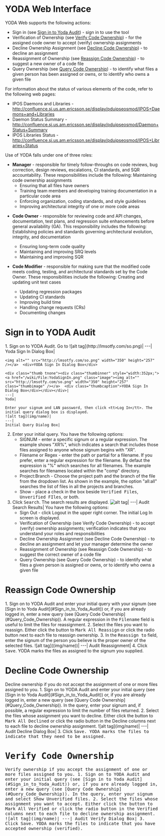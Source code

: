 
YODA Web Interface
==================

YODA Web supports the following actions: 
* Sign in (see [Sign in to Yoda Audit](#Sign_in_to_Yoda_Audit)) - sign in to use the tool
* Verification of Ownership (see [Verify Code Ownership](#Verify_Code_Ownership)) - for the assigned code owner to accept (verify) ownership assignments
* Decline Ownership Assignment (see [Decline Code Ownership](#Decline_Code_Ownership)) - to decline an assignment
* Reassignment of Ownership (see [Reassign Code Ownership](#Reassign_Code_Ownership)) - to suggest a new owner of a code file
* Query Ownership (see [Query Code Ownership](#Query_Code_Ownership)) - to identify what files a given person has been assigned or owns, or to identify who owns a given file

For information about the status of various elements of the code, refer to the following web pages: 
* IPOS Daemons and Libraries - <http://confluence.sj.us.am.ericsson.se/display/pduipseosmod/IPOS+Daemons+and+Libraries>
* Daemon Status Summary - <http://confluence.sj.us.am.ericsson.se/display/pduipseosmod/Daemon+Status+Summary>
* IPOS Libraries Status - <http://confluence.sj.us.am.ericsson.se/display/pduipseosmod/IPOS+Libraries+Status>

Use of YODA falls under one of three roles: 
* **Manager** - responsible for timely follow-throughs on code reviews, bug correction, design reviews, escalations, CI standards, and SQR accountability. These responsibilities include the following:  Maintaining code ownership assignments
	- Ensuring that all files have owners
	- Training team members and developing training documentation in a particular code area
	- Enforcing organization, coding standards, and style guidelines
	- Improving architectural integrity of one or more code areas

- **Code Owner** - responsible for reviewing code and API changes, documentation, test plans, and regression suite enhancements before general availability (GA). This responsibility includes the following:  Establishing policies and standards governing architectural evolution, integrity, and documentation
	- Ensuring long-term code quality
	- Maintaining and improving SRQ levels
	- Maintaining and improving SQR

- **Code Modifier** - responsible for making sure that the modified code meets coding, testing, and architectural standards set by the Code Owner. These responsibilities include the following:  Creating and updating unit test cases
	- Updating regression packages
	- Updating CI standards
	- Improving build time
	- Handling change requests (CRs)
	- Documenting changes

<h1 id='Sign_in_to_Yoda_Audit'>Sign in to YODA Audit</h1>
1. Sign on to YODA Audit. Go to <https://yoda.sj.us.am.ericsson.se/>
	![alt tag](http://lmsotfy.com/so.png)|
	---|
	Yoda Sign In Dialog Box|
	

	<img alt="" src="http://lmsotfy.com/so.png" width="350" height="257" /></a>  <div>YODA Sign In Dialog Box</div>
	
	<div class="thumb tnone"><div class="thumbinner" style="width:352px;"><a href="/wiki/File:YodaSignIn.png" class="image"><img alt="" src="http://lmsotfy.com/so.png" width="350" height="257" class="thumbimage" /></a>  <div class="thumbcaption">YODA Sign In Dialog Box</div></div></div>|
	---|
	Yoda|
	
	Enter your signum and LAN password, then click <tt>Log In</tt>. The initial query dialog box is displayed.
	![alt tag](img/name)|
	---|
	Initial Query Dialog Box|
2. Enter your initial query. You have the following options:
	* SIGNUM - enter a specific signum or a regular expression. The example shows "XR%", which indicates a search that includes those files assigned to anyone whose signum begins with "XR".
	* Filename or Regex - enter the path or partial for a filename. If you prefer, enter a regular expression for the filename. By defaut the expression is "%" which searches for all filenames. The example searches for filenames located within the "comp" directory.
	* Project:Branch - Choose the project path and the branch of the file from the dropdown list. As shown in the example, the option "all:all" searches the list of files in all the projects and branches.
	* Show - place a check in the box beside <tt>Verified Files</tt>, <tt>Unverified FIles</tt>, or both.
3. Click <tt>Search</tt>. The search results are displayed.
	![alt tag]((img/name))|
	---|
	Audit Search Results|
	You have the following options:
	* Sign Out - click Logout <signum> in the upper right corner. The initial Log In screen is displayed.
	* Verification of Ownership (see Verify Code Ownership) - to accept (verify) ownership assignments; verification indicates that you understand your roles and responsibilities
	* Decline Ownership Assignment (see Decline Code Ownership) - to decline an assignment and let your manager determine the owner
	* Reassignment of Ownership (see Reassign Code Ownership) - to suggest the correct owner of a code file
	* Query Ownership (see Query Code Ownership) - to identify what files a given person is assigned or owns, or to identify who owns a given file
	
<h1 id='Reassign_Code_Ownership'>Reassign Code Ownership</h1>
1. Sign on to YODA Audit and enter your initial query with your signum (see [Sign in to Yoda Audit](#Sign_in_to_Yoda_Audit)) or, if you are already logged in, enter a new query (see [Query Code Ownership](#Query_Code_Ownership)). A regular expression in the <tt>Filename</tt> field is useful to limit the files for reassignment.
2. Select the files you want to reassign. Either click the button to <tt>Mark All Reassign</tt> or click the radio button next to each file to reassign ownership.
3. In the <tt>Reassign to</tt> field, enter the signum of the person you believe is the proper owner of the selected files.
	![alt tag]((img/name))|
	---|
	Audit Reassignment|
4. Click <tt>Save</tt>. YODA marks the files as assigned to the signum you supplied.

<h1 id='Decline_Code_Ownership'>Decline Code Ownership</h1>
Decline ownership if you do not accept the assignment of one or more files assigned to you.
1. Sign on to YODA Audit and enter your initial query (see [Sign in to Yoda Audit](#Sign_in_to_Yoda_Audit)) or, if you are already logged in, enter a new query (see [Query Code Ownership](#Query_Code_Ownership)). In the query, enter your signum and, if possible, a regular expression to limit the number of files returned.
2. Select the files whose assignment you want to decline. Either click the button to <tt>Mark All Declined</tt> or click the radio button in the Decline columns next to each file to decline ownership assignment.
	![alt tag](img/name)|
	---|
	Audit Decline Dialog Box|
3. Click <tt>Save<tt>. YODA marks the files to indicate that they need to be assigned.

<h1 id='Verify_Code_Ownership'>Verify Code Ownership</h1>
Verify ownership if you accept the assignment of one or more files assigned to you.
1. Sign on to YODA Audit and enter your initial query (see [Sign in to Yoda Audit](#Sign_in_to_Yoda_Audit)) or, if you are already logged in, enter a new query (see [Query Code Ownership](#Query_Code_Ownership)). In the query, enter your signum and select <tt>Show Unverified files</tt>.
2. Select the files whose assignment you want to accept. Either click the button to <tt>Mark All Verified</tt> or click the radio button in the Verified columns next to each file to decline ownership assignment.
	![alt tag](img/name)|
	---|
	Audit Verify Dialog Box|
3. Click <tt>Save</tt>. YODA marks the files to indicate that you have accepted ownership (verified).

<h1 id='Query_Code_Ownership>Query Code Ownership<h1>
The instructions in this section assume that you have already logged in as described in [Sign in to Yoda Audit](#Sign_in_to_Yoda_Audit), and you want to look at a new set of files.
1. Change one or more search criteria.
</br>	You have the following options:
		* SIGNUM - enter a specific signum or a regular expression. The example shows "%", which indicates a search that includes those files assigned to anyone.
		* Filename or Regex - enter the path or partial for a filename. If you prefer, enter a regular expression for the filename. The example searches for all filenames located in any "layer2/bridge" subdirectory within the "pkt" directory.
		* Show - place a check in the box beside <tt>Verified Files</tt>, <tt>Unverified Files</tt>, or both.
		![alt tag](img/name)|
		---|
		Query Criteria|
2. Click <tt>Search</tt>.
</br>	The search results are displayed.
		![alt tag](img/name)|
		---|
		Query Results|
		You have the following options:
		* Sign Out - click <tt>Logout <signum></tt> in the upper right corner. The initial <tt>Log In screen</tt> is displayed.
		* Verification of Ownership (see [Verify Code Ownership](#Verify_Code_Ownership)) - to accept (verify) ownership assignments; verification indicates that you understand your roles and responsibilities
		* Decline Ownership Assignment (see [Decline Code Ownership](#Decline_Code_Ownership)) - to decline an assignment and let your manager determine the owner
		* Reassignment of Ownership (see [Reassign Code Ownership](#Reassign_Code_Ownership)) - to suggest the correct owner of a code file
		* Query Ownership (see [Query Code Ownership](#Query_Code_Ownership)) - to identify what files a given person is assigned or owns, or to identify who owns a given file

